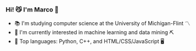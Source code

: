### Hi! :smirk_cat: I'm Marco :wave:

- :books: I'm studying computer science at the University of Michigan-Flint :part_alternation_mark:
- :abacus: I'm currently interested in machine learning and data mining :pick:
- :toolbox: Top languages: Python, C++, and HTML/CSS/JavaScript :desktop_computer:

<!--
**marco-colonna/marco-colonna** is a ✨ _special_ ✨ repository because its `README.md` (this file) appears on your GitHub profile.

Here are some ideas to get you started:

- 🔭 I’m currently working on ...
- 🌱 I’m currently learning ...
- 👯 I’m looking to collaborate on ...
- 🤔 I’m looking for help with ...
- 💬 Ask me about ...
- 📫 How to reach me: ...
- 😄 Pronouns: ...
- ⚡ Fun fact: ...
-->
